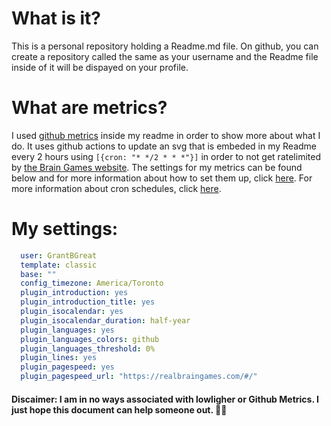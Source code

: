 # What is it?
This is a personal repository holding a Readme.md file. On github, you can create a repository called the same as your username and the Readme file inside of it will be dispayed on your profile.

# What are metrics?
I used [github metrics](https://github.com/lowlighter/metrics) inside my readme in order to show more about what I do. It uses github actions to update an svg that is embeded in my Readme every 2 hours using `[{cron: "* */2 * * *"}]` in order to not get ratelimited by [the Brain Games website](https://realbraingames.com/#/). The settings for my metrics can be found below and for more information about how to set them up, click [here](https://github.com/lowlighter/metrics/blob/master/README.md). For more information about cron schedules, click [here](https://jasonet.co/posts/scheduled-actions/).

# My settings:
```yml
  user: GrantBGreat
  template: classic
  base: ""
  config_timezone: America/Toronto
  plugin_introduction: yes
  plugin_introduction_title: yes
  plugin_isocalendar: yes
  plugin_isocalendar_duration: half-year
  plugin_languages: yes
  plugin_languages_colors: github
  plugin_languages_threshold: 0%
  plugin_lines: yes
  plugin_pagespeed: yes
  plugin_pagespeed_url: "https://realbraingames.com/#/"
```


#### Discaimer: I am in no ways associated with lowligher or Github Metrics. I just hope this document can help someone out. 🤷‍♂️
